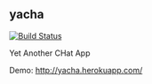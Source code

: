 ## yacha
[![Build Status](https://travis-ci.org/GD-SoftArch-2015/yacha.svg?branch=master)](https://travis-ci.org/GD-SoftArch-2015/yacha)

Yet Another CHat App

Demo: http://yacha.herokuapp.com/
